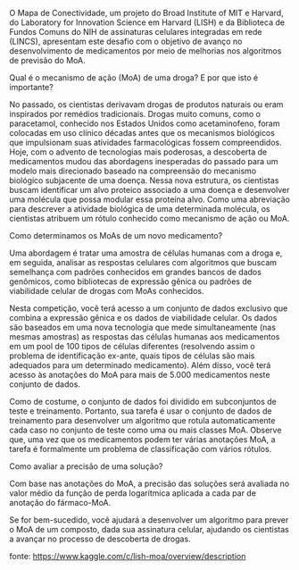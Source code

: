 O Mapa de Conectividade, um projeto do Broad Institute of MIT e Harvard, do Laboratory for Innovation Science em Harvard (LISH) e da Biblioteca de Fundos Comuns do NIH de assinaturas celulares integradas em rede (LINCS), apresentam este desafio com o objetivo de avanço no desenvolvimento de medicamentos por meio de melhorias nos algoritmos de previsão do MoA.

Qual é o mecanismo de ação (MoA) de uma droga? E por que isto é importante?

No passado, os cientistas derivavam drogas de produtos naturais ou eram inspirados por remédios tradicionais. Drogas muito comuns, como o paracetamol, conhecido nos Estados Unidos como acetaminofeno, foram colocadas em uso clínico décadas antes que os mecanismos biológicos que impulsionam suas atividades farmacológicas fossem compreendidos. Hoje, com o advento de tecnologias mais poderosas, a descoberta de medicamentos mudou das abordagens inesperadas do passado para um modelo mais direcionado baseado na compreensão do mecanismo biológico subjacente de uma doença. Nessa nova estrutura, os cientistas buscam identificar um alvo proteico associado a uma doença e desenvolver uma molécula que possa modular essa proteína alvo. Como uma abreviação para descrever a atividade biológica de uma determinada molécula, os cientistas atribuem um rótulo conhecido como mecanismo de ação ou MoA.

Como determinamos os MoAs de um novo medicamento?

Uma abordagem é tratar uma amostra de células humanas com a droga e, em seguida, analisar as respostas celulares com algoritmos que buscam semelhança com padrões conhecidos em grandes bancos de dados genômicos, como bibliotecas de expressão gênica ou padrões de viabilidade celular de drogas com MoAs conhecidos.

Nesta competição, você terá acesso a um conjunto de dados exclusivo que combina a expressão gênica e os dados de viabilidade celular. Os dados são baseados em uma nova tecnologia que mede simultaneamente (nas mesmas amostras) as respostas das células humanas aos medicamentos em um pool de 100 tipos de células diferentes (resolvendo assim o problema de identificação ex-ante, quais tipos de células são mais adequados para um determinado medicamento). Além disso, você terá acesso às anotações do MoA para mais de 5.000 medicamentos neste conjunto de dados.

Como de costume, o conjunto de dados foi dividido em subconjuntos de teste e treinamento. Portanto, sua tarefa é usar o conjunto de dados de treinamento para desenvolver um algoritmo que rotula automaticamente cada caso no conjunto de teste como uma ou mais classes MoA. Observe que, uma vez que os medicamentos podem ter várias anotações MoA, a tarefa é formalmente um problema de classificação com vários rótulos.

Como avaliar a precisão de uma solução?

Com base nas anotações do MoA, a precisão das soluções será avaliada no valor médio da função de perda logarítmica aplicada a cada par de anotação do fármaco-MoA.

Se for bem-sucedido, você ajudará a desenvolver um algoritmo para prever o MoA de um composto, dada sua assinatura celular, ajudando os cientistas a avançar no processo de descoberta de drogas.

fonte: https://www.kaggle.com/c/lish-moa/overview/description
